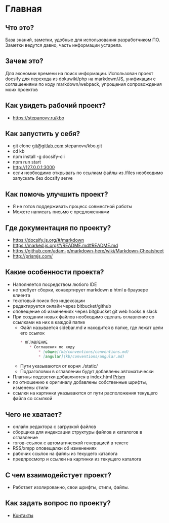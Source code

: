 # Главная

## Что это?

База знаний, заметки, удобные для использования разработчиком ПО.
Заметки ведутся давно, часть информации устарела.

## Зачем это?

Для экономии времени на поиск информации.
Использован проект docsify для перехода из dokuwiki/php на markdown/JS, унификации с соглашениями по коду markdown/webpack, упрощения сопровождения моих проектов

## Как увидеть рабочий проект?

* https://stepanovv.ru/kbo

## Как запустить у себя?

 * git clone git@gitlab.com:stepanovv/kbo.git
 * cd kb
 * npm install -g docsify-cli
 * npm run start
 * http://127.0.0.1:3000
 * если необходимо открывать по ссылкам файлы из /files необходимо запускать без docsify serve
 
## Как помочь улучшить проект?

* Я не готов поддерживать процесс совместной работы
* Можете написать письмо с предложениями

## Где документация по проекту?

 * https://docsify.js.org/#/markdown
 * https://marked.js.org/#/README.md#README.md
 * https://github.com/adam-p/markdown-here/wiki/Markdown-Cheatsheet
 * http://prismjs.com/

## Какие особенности проекта?

 * Наполняется посредством любого IDE
 * не требует сборки, конвертирует markdown в html в браузере клиента
 * текстовый поиск без индексации
 * редактируется онлайн через bitbucket/github
 * оповещение об изменениях через bitgbucket git web hooks в slack
 * При создании новых файлов необходимо сделать оглавление со ссылками на них в каждой папке
    * Файл называется sidebar.md и находится в папке, где лежат цели его ссылок
        ```md
        * ОГЛАВЛЕНИЕ
            * Соглашения по коду
                * [общие](kb/conventions/conventions.md)
                * [angular](kb/conventions/angular.md)
        ```
    * Пути указываются от корня ./static/
    * Подзаголовки в оглавлении будут добавлены автоматически
 * Плагины подсветки добавляются в index.html [Prism](http://prismjs.com/)
 * по отношению к оригиналу добавлены собственные шрифты, изменены стили
 * ссылки на картинки указываются от пути расположения текущего файла со ссылкой

## Чего не хватает? 
 
 * онлайн редактора с загрузкой файлов
 * сборщика для индексации структуры файлов и каталогов в оглавление
 * тэгов-ссылок с автоматической генерацией в тексте
 * RSS/xmpp оповещалки об изменениях
 * рабочих ссылок на файлы из текущего каталога
 * предпросмотр и ссылки на картинки из текущего каталога

## С чем взаимодейстует проект?

* Работает изолированно, свои шрифты, стили, файлы.

## Как задать вопрос по проекту?

* [Контакты](https://stepanovv.ru/portfolio/portfolio.html#id-contacts)
